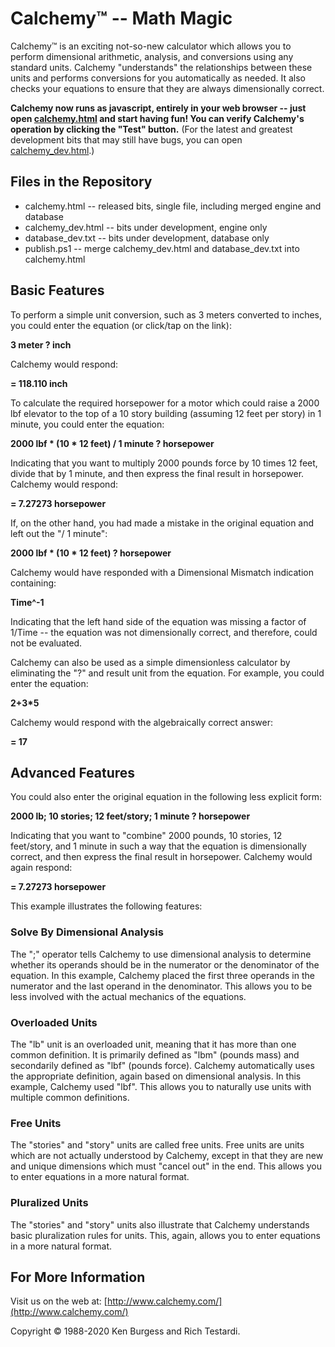 Calchemy™ -- Math Magic
=======================

Calchemy™ is an exciting not-so-new calculator which allows you to perform dimensional arithmetic, analysis, and conversions using any standard units. Calchemy "understands" the relationships between these units and performs conversions for you automatically as needed. It also checks your equations to ensure that they are always dimensionally correct.

**Calchemy now runs as javascript, entirely in your web browser -- just open [calchemy.html](https://rtestardi.github.io/calchemy/calchemy.html) and start having fun!  You can verify Calchemy's operation by clicking the "Test" button.**  (For the latest and greatest development bits that may still have bugs, you can open [calchemy_dev.html](https://rtestardi.github.io/calchemy/calchemy_dev.html).)

## Files in the Repository

* calchemy.html -- released bits, single file, including merged engine and database
* calchemy_dev.html -- bits under development, engine only
* database_dev.txt -- bits under development, database only
* publish.ps1 -- merge calchemy_dev.html and database_dev.txt into calchemy.html

## Basic Features

To perform a simple unit conversion, such as 3 meters converted to inches, you could enter the equation (or click/tap on the link):

**3 meter ? inch**

Calchemy would respond:

**= 118.110 inch**

To calculate the required horsepower for a motor which could raise a 2000 lbf elevator to the top of a 10 story building (assuming 12 feet per story) in 1 minute, you could enter the equation:

**2000 lbf * (10 * 12 feet) / 1 minute ? horsepower**

Indicating that you want to multiply 2000 pounds force by 10 times 12 feet, divide that by 1 minute, and then express the final result in horsepower. Calchemy would respond:

**= 7.27273 horsepower**

If, on the other hand, you had made a mistake in the original equation and left out the "/ 1 minute":

**2000 lbf * (10 * 12 feet) ? horsepower**

Calchemy would have responded with a Dimensional Mismatch indication containing:

**Time^-1**

Indicating that the left hand side of the equation was missing a factor of 1/Time -- the equation was not dimensionally correct, and therefore, could not be evaluated.

Calchemy can also be used as a simple dimensionless calculator by eliminating the "?" and result unit from the equation. For example, you could enter the equation:

**2+3*5**

Calchemy would respond with the algebraically correct answer:

**= 17**

## Advanced Features

You could also enter the original equation in the following less explicit form:

**2000 lb; 10 stories; 12 feet/story; 1 minute ? horsepower**

Indicating that you want to "combine" 2000 pounds, 10 stories, 12 feet/story, and 1 minute in such a way that the equation is dimensionally correct, and then express the final result in horsepower. Calchemy would again respond:

**= 7.27273 horsepower**

This example illustrates the following features:

### Solve By Dimensional Analysis
The ";" operator tells Calchemy to use dimensional analysis to determine whether its operands should be in the numerator or the denominator of the equation. In this example, Calchemy placed the first three operands in the numerator and the last operand in the denominator. This allows you to be less involved with the actual mechanics of the equations.

### Overloaded Units
The "lb" unit is an overloaded unit, meaning that it has more than one common definition. It is primarily defined as "lbm" (pounds mass) and secondarily defined as "lbf" (pounds force). Calchemy automatically uses the appropriate definition, again based on dimensional analysis. In this example, Calchemy used "lbf". This allows you to naturally use units with multiple common definitions.

### Free Units
The "stories" and "story" units are called free units. Free units are units which are not actually understood by Calchemy, except in that they are new and unique dimensions which must "cancel out" in the end. This allows you to enter equations in a more natural format.

### Pluralized Units
The "stories" and "story" units also illustrate that Calchemy understands basic pluralization rules for units. This, again, allows you to enter equations in a more natural format.

## For More Information

Visit us on the web at: [http://www.calchemy.com/](http://www.calchemy.com/)

Copyright © 1988-2020 Ken Burgess and Rich Testardi.
